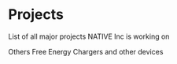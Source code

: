 # Projects
List of all major projects NATIVE Inc is working on

Others 
Free Energy Chargers and other devices
 